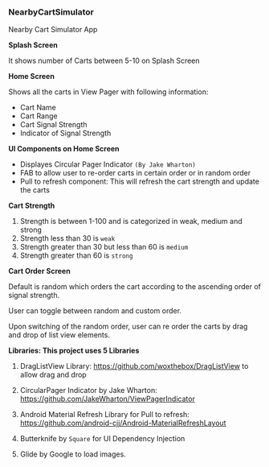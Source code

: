 ### NearbyCartSimulator
Nearby Cart Simulator App
 
  **Splash Screen**
  
   It shows number of Carts between 5-10 on Splash Screen
 
 
  **Home Screen**
 
 Shows all the carts in View Pager with following information:
 
  - Cart Name
  - Cart Range
  - Cart Signal Strength
  - Indicator of Signal Strength

   
**UI Components on Home Screen**
   
   * Displayes Circular Pager Indicator `(By Jake Wharton)`
   * FAB to allow user to re-order carts in certain order or in random order
   * Pull to refresh component: This will refresh the cart strength and update the carts
       

**Cart Strength**
   
   1. Strength is between 1-100 and is categorized in weak, medium and strong
   2. Strength less than 30 is `weak`
   3. Strength greater than 30 but less than 60 is `medium`
   4. Strength greater than 60 is `strong`
    
    
    
**Cart Order Screen**
 
   Default is random which orders the cart according to the ascending order of signal strength.
    
   User can toggle between random and custom order.
   
   Upon switching of the random order, user can re order the carts by drag and drop of list view elements.
     
     
     
**Libraries: This project uses 5 Libraries**

1)	DragListView Library: https://github.com/woxthebox/DragListView to allow drag and drop

2)	CircularPager Indicator by Jake Wharton: https://github.com/JakeWharton/ViewPagerIndicator

3)	Android Material Refresh Library for Pull to refresh: https://github.com/android-cjj/Android-MaterialRefreshLayout

4) Butterknife by `Square` for UI Dependency Injection

5) Glide by Google to load images.

    
